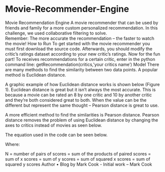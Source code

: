 # Movie-Recommender-Engine
Movie Recommendation Engine
A movie recommender that can be used by friends and family for a more custom personalized recommendation. In this challenge, we used collaborative filtering to solve.  
Remember: The more accurate the recommendation – the faster to watch the movie!
How to Run
To get started with the movie recommender you must first download the source code. Afterwards, you should modify the critic’s ratings dataset according to your new critic’s ratings. 
Now for the fun part!
To receives recommendations for a certain critic, enter in the python command line: getRecommendation(critics,’your critics name’)
Model 
There are many methods to find the similarity between two data points. A popular method is Euclidean distance. 

A graphic example of how Euclidean distance works is shown below (Figure 1). Euclidean distance is great but it isn’t always the most accurate. This is because a movie can be rated an 8 by one critic and 10 by another critic and they’re both considered great to both. When the value can be the different but represent the same thought – Pearson distance is great to use. 



A more efficient method to find the similarities is Pearson distance. Pearson distance removes the problem of using Euclidean distance by changing the axes to critics instead of movies as seen below.


The equation used in the code can be seen below.



Where:

N = number of pairs of scores
 = sum of the products of paired scores
 = sum of x scores
 = sum of y scores
 = sum of squared x scores
 = sum of squared y scores
Author
•	Blog by Mark Cook - Initial work – Mark Cook
